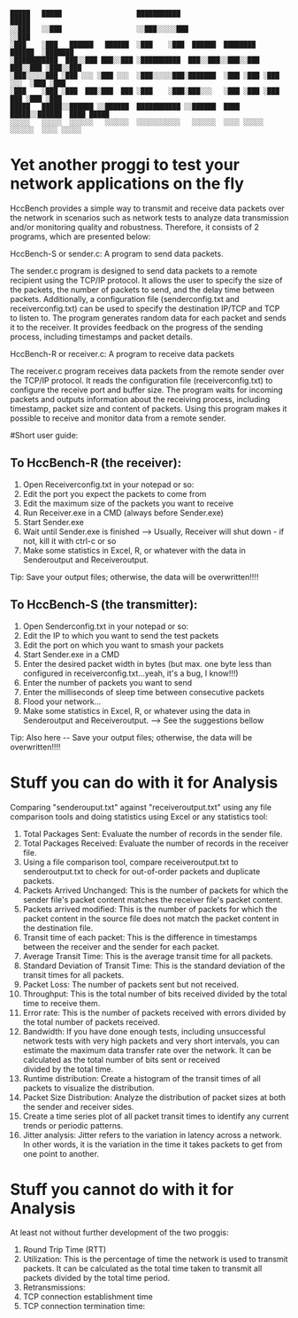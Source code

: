  ~~~
 █████   █████                   ███████████                               █████     
░░███   ░░███                   ░░███░░░░░███                             ░░███      
 ░███    ░███   ██████   ██████  ░███    ░███  ██████  ████████    ██████  ░███████  
 ░███████████  ███░░███ ███░░███ ░██████████  ███░░███░░███░░███  ███░░███ ░███░░███ 
 ░███░░░░░███ ░███ ░░░ ░███ ░░░  ░███░░░░░███░███████  ░███ ░███ ░███ ░░░  ░███ ░███ 
 ░███    ░███ ░███  ███░███  ███ ░███    ░███░███░░░   ░███ ░███ ░███  ███ ░███ ░███ 
 █████   █████░░██████ ░░██████  ███████████ ░░██████  ████ █████░░██████  ████ █████
░░░░░   ░░░░░  ░░░░░░   ░░░░░░  ░░░░░░░░░░░   ░░░░░░  ░░░░ ░░░░░  ░░░░░░  ░░░░ ░░░░░
 ~~~
                                                                                                                                                                         
# Yet another proggi to test your network applications on the fly

HccBench provides a simple way to transmit and receive data packets over the network in scenarios such as network tests to analyze data transmission and/or monitoring quality and robustness. Therefore, it consists of 2 programs, which are presented below:


HccBench-S or sender.c: A program to send data packets.

The sender.c program is designed to send data packets to a remote recipient using the TCP/IP protocol. It allows the user to specify the size of the packets, the number of packets to send, and the delay time between packets. Additionally, a configuration file (senderconfig.txt and receiverconfig.txt) can be used to specify the destination IP/TCP and TCP to listen to. The program generates random data for each packet and sends it to the receiver. It provides feedback on the progress of the sending process, including timestamps and packet details.

HccBench-R or receiver.c: A program to receive data packets

The receiver.c program receives data packets from the remote sender over the TCP/IP protocol. It reads the configuration file (receiverconfig.txt) to configure the receive port and buffer size. The program waits for incoming packets and outputs information about the receiving process, including timestamp, packet size and content of packets. Using this program makes it possible to receive and monitor data from a remote sender.


#Short user guide:

To HccBench-R (the receiver):
-----------------------------------
1) Open Receiverconfig.txt in your notepad or so:
2) Edit the port you expect the packets to come from
3) Edit the maximum size of the packets you want to receive
4) Run Receiver.exe in a CMD (always before Sender.exe)
5) Start Sender.exe
6) Wait until Sender.exe is finished --> Usually, Receiver will shut down - if not, kill it with ctrl-c or so
7) Make some statistics in Excel, R, or whatever with the data in Senderoutput and Receiveroutput.

Tip: Save your output files; otherwise, the data will be overwritten!!!!


To HccBench-S (the transmitter):
------------------------------------
1) Open Senderconfig.txt in your notepad or so:
2) Edit the IP to which you want to send the test packets
3) Edit the port on which you want to smash your packets
4) Start Sender.exe in a CMD
5) Enter the desired packet width in bytes (but max. one byte less than configured in receiverconfig.txt...yeah, it's a bug, I know!!!)
6) Enter the number of packets you want to send
7) Enter the milliseconds of sleep time between consecutive packets
8) Flood your network...
9) Make some statistics in Excel, R, or whatever using the data in Senderoutput and Receiveroutput. --> See the suggestions bellow

Tip: Also here -- Save your output files; otherwise, the data will be overwritten!!!!





# Stuff you can do with it for Analysis

Comparing "senderouput.txt" against "receiveroutput.txt" using any file comparison tools and doing statistics using Excel or any statistics tool:

1) Total Packages Sent: Evaluate the number of records in the sender file.
2) Total Packages Received: Evaluate the number of records in the receiver file.
3) Using a file comparison tool, compare receiveroutput.txt to senderoutput.txt to check for out-of-order packets and duplicate packets.
4) Packets Arrived Unchanged: This is the number of packets for which the sender file's packet content matches the receiver file's packet content.
5) Packets arrived modified: This is the number of packets for which the packet content in the source file does not match the packet content in the destination file.
6) Transit time of each packet: This is the difference in timestamps between the receiver and the sender for each packet.
7) Average Transit Time: This is the average transit time for all packets.
8) Standard Deviation of Transit Time: This is the standard deviation of the transit times for all packets.
9) Packet Loss: The number of packets sent but not received.
10) Throughput: This is the total number of bits received divided by the total time to receive them.
11) Error rate: This is the number of packets received with errors divided by the total number of packets received.
12) Bandwidth: If you have done enough tests, including unsuccessful network tests with very high packets and very short intervals, you can estimate the maximum data transfer rate over the network. It can be calculated as the total number of bits sent or received  
    divided by the total time.
13) Runtime distribution: Create a histogram of the transit times of all packets to visualize the distribution.
14) Packet Size Distribution: Analyze the distribution of packet sizes at both the sender and receiver sides.
15) Create a time series plot of all packet transit times to identify any current trends or periodic patterns.
16) Jitter analysis: Jitter refers to the variation in latency across a network. In other words, it is the variation in the time it takes packets to get from one point to another.

# Stuff you cannot do with it for Analysis

 At least not without further development of the two proggis:
1) Round Trip Time (RTT)
2) Utilization: This is the percentage of time the network is used to transmit packets. It can be calculated as the total time taken to transmit all packets divided by the total time period.
3) Retransmissions:  
4) TCP connection establishment time 
5) TCP connection termination time:  
